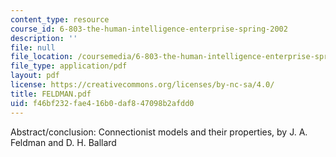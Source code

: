 ```yaml
---
content_type: resource
course_id: 6-803-the-human-intelligence-enterprise-spring-2002
description: ''
file: null
file_location: /coursemedia/6-803-the-human-intelligence-enterprise-spring-2002/f46bf232fae416b0daf847098b2afdd0_FELDMAN.pdf
file_type: application/pdf
layout: pdf
license: https://creativecommons.org/licenses/by-nc-sa/4.0/
title: FELDMAN.pdf
uid: f46bf232-fae4-16b0-daf8-47098b2afdd0
---
```

Abstract/conclusion: Connectionist models and their properties, by J. A. Feldman and D. H. Ballard